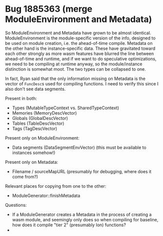 # Bug 1885363 (merge ModuleEnvironment and Metadata)

So ModuleEnvironment and Metadata have grown to be almost identical. ModuleEnvironment is the module-specific version of the info, designed to be used on module creation, i.e. the ahead-of-time compile. Metadata on the other hand is the instance-specific data. These have gravitated toward each other strongly as more wasm features have blurred the line between ahead-of-time and runtime, and if we want to do speculative optimizations, we need to be compiling at runtime anyway, so the module/instance distinction is somewhat moot. The two types can be collapsed to one.

In fact, Ryan said that the only information missing on Metadata is the vector of `FuncDesc`s used for compiling functions. I need to verify this since I also don't see data segments.

Present in both:

- Types (MutableTypeContext vs. SharedTypeContext)
- Memories (MemoryDescVector)
- Globals (GlobalDescVector)
- Tables (TableDescVector)
- Tags (TagDescVector)

Present only on ModuleEnvironment:

- Data segments (DataSegmentEnvVector) (this must be available to instances somehow!)

Present only on Metadata:

- Filename / sourceMapURL (presumably for debugging, where does it come from?)

Relevant places for copying from one to the other:

- ModuleGenerator::finishMetadata

Questions:

- If a ModuleGenerator creates a Metadata in the process of creating a wasm module, and seemingly only does so when compiling for baseline, how does it compile "tier 2" (presumably Ion) functions?
- 